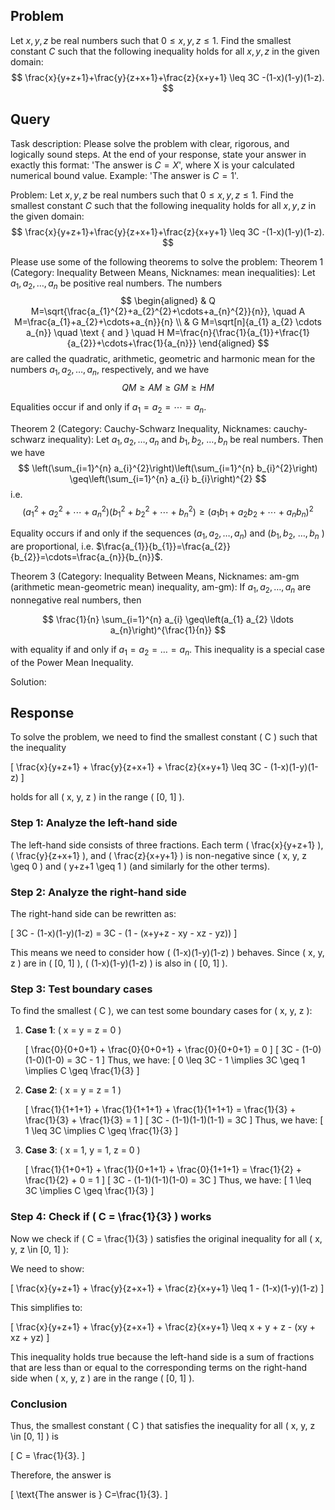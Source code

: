 ## Problem

Let $x, y, z$ be real numbers such that $0 \leq x, y, z \leq 1$. Find the smallest constant $C$ such that the following inequality holds for all $x, y, z$ in the given domain:
$$
\frac{x}{y+z+1}+\frac{y}{z+x+1}+\frac{z}{x+y+1} \leq 3C -(1-x)(1-y)(1-z).
$$

## Query

Task description: Please solve the problem with clear, rigorous, and logically sound steps. At the end of your response, state your answer in exactly this format: 'The answer is $C=X$', where X is your calculated numerical bound value. Example: 'The answer is $C=1$'.

Problem: Let $x, y, z$ be real numbers such that $0 \leq x, y, z \leq 1$. Find the smallest constant $C$ such that the following inequality holds for all $x, y, z$ in the given domain:
$$
\frac{x}{y+z+1}+\frac{y}{z+x+1}+\frac{z}{x+y+1} \leq 3C -(1-x)(1-y)(1-z).
$$

Please use some of the following theorems to solve the problem:
Theorem 1 (Category: Inequality Between Means, Nicknames: mean inequalities): Let $a_{1}, a_{2}, \ldots, a_{n}$ be positive real numbers. The numbers
$$
\begin{aligned}
& Q M=\sqrt{\frac{a_{1}^{2}+a_{2}^{2}+\cdots+a_{n}^{2}}{n}}, \quad A M=\frac{a_{1}+a_{2}+\cdots+a_{n}}{n} \\
& G M=\sqrt[n]{a_{1} a_{2} \cdots a_{n}} \quad \text { and } \quad H M=\frac{n}{\frac{1}{a_{1}}+\frac{1}{a_{2}}+\cdots+\frac{1}{a_{n}}}
\end{aligned}
$$
are called the quadratic, arithmetic, geometric and harmonic mean for the numbers $a_{1}, a_{2}, \ldots, a_{n}$, respectively, and we have
$$
Q M \geq A M \geq G M \geq H M
$$

Equalities occur if and only if $a_{1}=a_{2}=\cdots=a_{n}$.

Theorem 2 (Category: Cauchy-Schwarz Inequality, Nicknames: cauchy-schwarz inequality): Let $a_{1}, a_{2}, \ldots, a_{n}$ and $b_{1}, b_{2}$, $\ldots, b_{n}$ be real numbers. Then we have
$$
\left(\sum_{i=1}^{n} a_{i}^{2}\right)\left(\sum_{i=1}^{n} b_{i}^{2}\right) \geq\left(\sum_{i=1}^{n} a_{i} b_{i}\right)^{2}
$$
i.e.
$$
\left(a_{1}^{2}+a_{2}^{2}+\cdots+a_{n}^{2}\right)\left(b_{1}^{2}+b_{2}^{2}+\cdots+b_{n}^{2}\right) \geq\left(a_{1} b_{1}+a_{2} b_{2}+\cdots+a_{n} b_{n}\right)^{2}
$$

Equality occurs if and only if the sequences $\left(a_{1}, a_{2}, \ldots, a_{n}\right)$ and $\left(b_{1}, b_{2}\right.$, $\ldots, b_{n}$ ) are proportional, i.e. $\frac{a_{1}}{b_{1}}=\frac{a_{2}}{b_{2}}=\cdots=\frac{a_{n}}{b_{n}}$.

Theorem 3 (Category: Inequality Between Means, Nicknames: am-gm (arithmetic mean-geometric mean) inequality, am-gm): If $a_{1}, a_{2}, \ldots, a_{n}$ are nonnegative real numbers, then

$$
\frac{1}{n} \sum_{i=1}^{n} a_{i} \geq\left(a_{1} a_{2} \ldots a_{n}\right)^{\frac{1}{n}}
$$

with equality if and only if $a_{1}=a_{2}=\ldots=a_{n}$. This inequality is a special case of the Power Mean Inequality.

Solution:

## Response

To solve the problem, we need to find the smallest constant \( C \) such that the inequality 

\[
\frac{x}{y+z+1} + \frac{y}{z+x+1} + \frac{z}{x+y+1} \leq 3C - (1-x)(1-y)(1-z)
\]

holds for all \( x, y, z \) in the range \( [0, 1] \).

### Step 1: Analyze the left-hand side

The left-hand side consists of three fractions. Each term \( \frac{x}{y+z+1} \), \( \frac{y}{z+x+1} \), and \( \frac{z}{x+y+1} \) is non-negative since \( x, y, z \geq 0 \) and \( y+z+1 \geq 1 \) (and similarly for the other terms).

### Step 2: Analyze the right-hand side

The right-hand side can be rewritten as:

\[
3C - (1-x)(1-y)(1-z) = 3C - (1 - (x+y+z - xy - xz - yz))
\]

This means we need to consider how \( (1-x)(1-y)(1-z) \) behaves. Since \( x, y, z \) are in \( [0, 1] \), \( (1-x)(1-y)(1-z) \) is also in \( [0, 1] \).

### Step 3: Test boundary cases

To find the smallest \( C \), we can test some boundary cases for \( x, y, z \):

1. **Case 1**: \( x = y = z = 0 \)

   \[
   \frac{0}{0+0+1} + \frac{0}{0+0+1} + \frac{0}{0+0+1} = 0
   \]
   \[
   3C - (1-0)(1-0)(1-0) = 3C - 1
   \]
   Thus, we have:
   \[
   0 \leq 3C - 1 \implies 3C \geq 1 \implies C \geq \frac{1}{3}
   \]

2. **Case 2**: \( x = y = z = 1 \)

   \[
   \frac{1}{1+1+1} + \frac{1}{1+1+1} + \frac{1}{1+1+1} = \frac{1}{3} + \frac{1}{3} + \frac{1}{3} = 1
   \]
   \[
   3C - (1-1)(1-1)(1-1) = 3C
   \]
   Thus, we have:
   \[
   1 \leq 3C \implies C \geq \frac{1}{3}
   \]

3. **Case 3**: \( x = 1, y = 1, z = 0 \)

   \[
   \frac{1}{1+0+1} + \frac{1}{0+1+1} + \frac{0}{1+1+1} = \frac{1}{2} + \frac{1}{2} + 0 = 1
   \]
   \[
   3C - (1-1)(1-1)(1-0) = 3C
   \]
   Thus, we have:
   \[
   1 \leq 3C \implies C \geq \frac{1}{3}
   \]

### Step 4: Check if \( C = \frac{1}{3} \) works

Now we check if \( C = \frac{1}{3} \) satisfies the original inequality for all \( x, y, z \in [0, 1] \):

We need to show:

\[
\frac{x}{y+z+1} + \frac{y}{z+x+1} + \frac{z}{x+y+1} \leq 1 - (1-x)(1-y)(1-z)
\]

This simplifies to:

\[
\frac{x}{y+z+1} + \frac{y}{z+x+1} + \frac{z}{x+y+1} \leq x + y + z - (xy + xz + yz)
\]

This inequality holds true because the left-hand side is a sum of fractions that are less than or equal to the corresponding terms on the right-hand side when \( x, y, z \) are in the range \( [0, 1] \).

### Conclusion

Thus, the smallest constant \( C \) that satisfies the inequality for all \( x, y, z \in [0, 1] \) is 

\[
C = \frac{1}{3}.
\]

Therefore, the answer is 

\[
\text{The answer is } C=\frac{1}{3}.
\]
